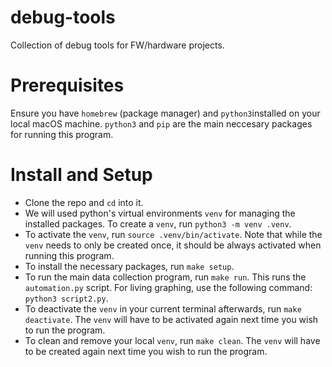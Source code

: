 # debug-tools
Collection of debug tools for FW/hardware projects.

# Prerequisites
Ensure you have `homebrew` (package manager) and `python3`installed on your local macOS machine. `python3` and `pip` are the main neccesary packages for running this program. 

# Install and Setup
* Clone the repo and `cd` into it.
* We will used python's virtual environments `venv` for managing the installed packages. To create a `venv`, run `python3 -m venv .venv`.
* To activate the `venv`, run `source .venv/bin/activate`. Note that while the `venv` needs to only be created once, it should be always activated when running this program.
* To install the necessary packages, run `make setup`.
* To run the main data collection program, run `make run`. This runs the `automation.py` script. For living graphing, use the following command: `python3 script2.py`.
* To deactivate the `venv` in your current terminal afterwards, run `make deactivate`. The `venv` will have to be activated again next time you wish to run the program.
* To clean and remove your local `venv`, run `make clean`. The `venv` will have to be created again next time you wish to run the program. 
